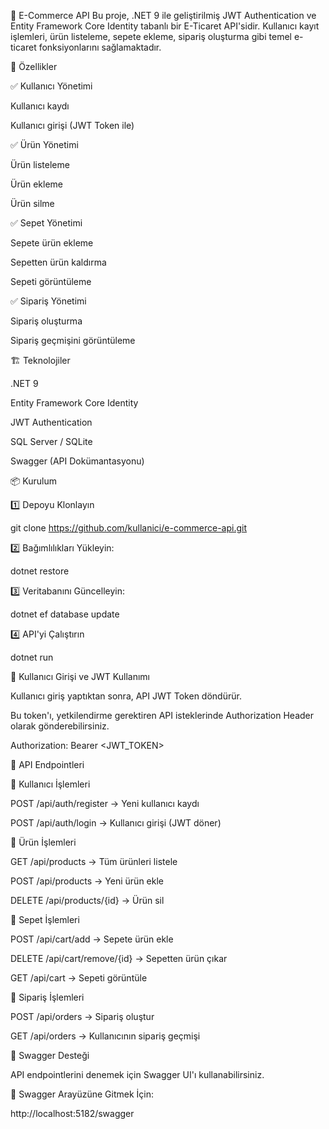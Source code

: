 🛒 E-Commerce API
Bu proje, .NET 9 ile geliştirilmiş JWT Authentication ve Entity Framework Core Identity tabanlı bir E-Ticaret API'sidir. Kullanıcı kayıt işlemleri, ürün listeleme, sepete ekleme, sipariş oluşturma gibi temel e-ticaret fonksiyonlarını sağlamaktadır.

🚀 Özellikler

✅ Kullanıcı Yönetimi

Kullanıcı kaydı

Kullanıcı girişi (JWT Token ile)

✅ Ürün Yönetimi

Ürün listeleme

Ürün ekleme

Ürün silme


✅ Sepet Yönetimi

Sepete ürün ekleme

Sepetten ürün kaldırma

Sepeti görüntüleme


✅ Sipariş Yönetimi

Sipariş oluşturma

Sipariş geçmişini görüntüleme


🏗 Teknolojiler

.NET 9

Entity Framework Core Identity

JWT Authentication

SQL Server / SQLite

Swagger (API Dokümantasyonu)


📦 Kurulum

1️⃣ Depoyu Klonlayın

git clone https://github.com/kullanici/e-commerce-api.git



2️⃣ Bağımlılıkları Yükleyin:

dotnet restore


3️⃣ Veritabanını Güncelleyin:

dotnet ef database update


4️⃣ API'yi Çalıştırın

dotnet run


🔑 Kullanıcı Girişi ve JWT Kullanımı

Kullanıcı giriş yaptıktan sonra, API JWT Token döndürür.

Bu token'ı, yetkilendirme gerektiren API isteklerinde Authorization Header olarak gönderebilirsiniz.


Authorization: Bearer <JWT_TOKEN>

📖 API Endpointleri


🔹 Kullanıcı İşlemleri

POST /api/auth/register → Yeni kullanıcı kaydı

POST /api/auth/login → Kullanıcı girişi (JWT döner)


🔹 Ürün İşlemleri

GET /api/products → Tüm ürünleri listele

POST /api/products → Yeni ürün ekle

DELETE /api/products/{id} → Ürün sil


🔹 Sepet İşlemleri

POST /api/cart/add → Sepete ürün ekle

DELETE /api/cart/remove/{id} → Sepetten ürün çıkar

GET /api/cart → Sepeti görüntüle


🔹 Sipariş İşlemleri

POST /api/orders → Sipariş oluştur

GET /api/orders → Kullanıcının sipariş geçmişi


📌 Swagger Desteği

API endpointlerini denemek için Swagger UI'ı kullanabilirsiniz.

📌 Swagger Arayüzüne Gitmek İçin:

http://localhost:5182/swagger

